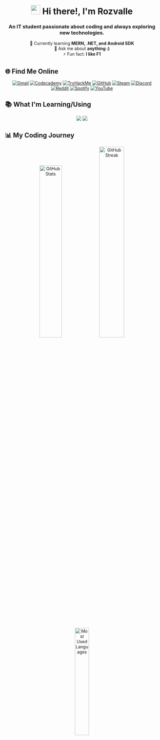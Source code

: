 <p align="center">
  <h1 align="center"><img src="https://media.giphy.com/media/hvRJCLFzcasrR4ia7z/giphy.gif" width="30px"/> Hi there!, I'm Rozvalle</h1> 
</p>
<h3 align="center">An IT student passionate about coding and always exploring new technologies.</h3>

<p align="center">
  🌱 Currently learning <strong>MERN, .NET, and Android SDK</strong> <br>
  💬 Ask me about <strong>anything :)</strong> <br>
  ⚡ Fun fact: <strong>I like F1</strong>
</p>

<h2 align="">🌐 Find Me Online</h2>
<p align="center">
  <a href="mailto:elmovaleros11@gmail.com"><img src="https://img.shields.io/badge/Gmail-D14836?style=for-the-badge&logo=gmail&logoColor=white" alt="Gmail"/></a> 
  <a href="https://www.codecademy.com/profiles/rozvalle"><img src="https://img.shields.io/badge/Codecademy-1F4056?style=for-the-badge&logo=codecademy&logoColor=white" alt="Codecademy"/></a> 
  <a href="https://tryhackme.com/p/hedfevaleros"><img src="https://img.shields.io/badge/TryHackMe-0FA47F?style=for-the-badge&logo=tryhackme&logoColor=white" alt="TryHackMe"/></a> 
  <a href="https://github.com/rozvalle"><img src="https://img.shields.io/badge/GitHub-181717?style=for-the-badge&logo=github&logoColor=white" alt="GitHub"/></a> 
  <a href="https://steamcommunity.com/"><img src="https://img.shields.io/badge/Steam-000000?style=for-the-badge&logo=steam&logoColor=white" alt="Steam"/></a> 
  <a href="https://discord.com/"><img src="https://img.shields.io/badge/Discord-5865F2?style=for-the-badge&logo=discord&logoColor=white" alt="Discord"/></a> 
  <a href="https://reddit.com/"><img src="https://img.shields.io/badge/Reddit-FF4500?style=for-the-badge&logo=reddit&logoColor=white" alt="Reddit"/></a> 
  <a href="https://open.spotify.com/user/k0nuxk2dkp9yzrz3vyw498i5e"><img src="https://img.shields.io/badge/Spotify-1DB954?style=for-the-badge&logo=spotify&logoColor=white" alt="Spotify"/></a> 
  <a href="https://www.youtube.com/"><img src="https://img.shields.io/badge/YouTube-FF0000?style=for-the-badge&logo=youtube&logoColor=white" alt="YouTube"/></a> 
</p>

<h2 align="">📚 What I'm Learning/Using</h2>
<p align="center">
  <img src="https://skillicons.dev/icons?i=java,cs,dotnet,kotlin,python,js,html,css,express,react,nodejs,materialui,vite,mysql" />
  <img src="https://skillicons.dev/icons?i=vscode,visualstudio,androidstudio,windows,linux,git,github,postman,bash" />
</p>

<h2 align="">📊 My Coding Journey</h2>
<p align="center">
  <a href="https://github.com/anuraghazra/github-readme-stats"><img width="38%" src="https://github-readme-stats.vercel.app/api?username=rozvalle&show_icons=true&theme=radical&rank_icon=github" alt="GitHub Stats"/></a>
  <a href="https://github.com/denvercoder1/github-readme-streak-stats"><img width="40%" src="https://streak-stats.demolab.com?user=rozvalle&theme=radical" alt="GitHub Streak"/></a>
</p>

<p align="center">
  <a href="https://github.com/anuraghazra/github-readme-stats"><img width="30%" src="https://github-readme-stats.vercel.app/api/top-langs/?username=rozvalle&layout=compact&theme=radical" alt="Most Used Languages"/></a>
</p>
